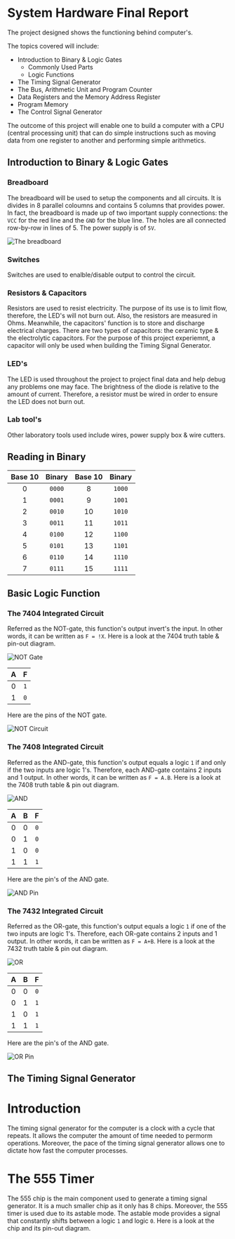# System Hardware Final Report

The project designed shows the functioning behind computer's.

The topics covered will include:

- Introduction to Binary & Logic Gates
  - Commonly Used Parts
  - Logic Functions
- The Timing Signal Generator
- The Bus, Arithmetic Unit and Program Counter
- Data Registers and the Memory Address Register
- Program Memory
- The Control Signal Generator

The outcome of this project will enable one to build a computer with a CPU (central processing unit) that can do simple
instructions such as moving data from one register to another and performing simple arithmetics.
## Introduction to Binary & Logic Gates


### Breadboard
   The breadboard will be used to setup the components and all circuits. It is divides in 8 parallel coloumns and contains 5 columns that
   provides power. In fact, the breadboard is made up of two important supply connections: the `VCC` for the red
   line and the `GND` for the blue line. The holes are all connected row-by-row in lines of 5. The power supply is of `5V`.

![The breadboard](https://education.ti.com/html/webhelp/EG_Innovator/EN/content/eg_innovsys/_images/m_breadboard/breadboard_front_ti_333x221.png)

### Switches
Switches are used to enalble/disable output to control the circuit. 

### Resistors & Capacitors
Resistors are used to resist electricity. The purpose of its use is to limit flow, therefore, the LED's will not burn out. Also, the resistors are measured in Ohms. Meanwhile, the capacitors' function is to store and discharge electrical charges. There are two types of capacitors: the ceramic type & the electrolytic capacitors. For the purpose of this project experiemnt, a capacitor will only be used when building the Timing Signal Generator.

### LED's
The LED is used throughout the project to project final data and help debug any problems one may face. The brightness of the diode is relative to the amount of current. Therefore, a resistor must be wired in order to ensure the LED does not burn out.

### Lab tool's
Other laboratory tools used include wires, power supply box & wire cutters.

## Reading in Binary
Base 10 | Binary | Base 10 | Binary
:-:|:-:|:-:|:-:|
0 | `0000` | 8 | `1000`
1 | `0001` | 9 | `1001`
2 | `0010` | 10 | `1010`
3 | `0011` | 11 | `1011`
4 | `0100` | 12 | `1100`
5 | `0101` | 13 | `1101`
6 | `0110` | 14 | `1110`
7 | `0111` | 15 | `1111`

## Basic Logic Function
### The 7404 Integrated Circuit
Referred as the NOT-gate, this function's output invert's the input. In other words, it can be written as `F = !X`. Here is a look at the 7404 truth table & pin-out diagram.

![NOT Gate](https://i.gyazo.com/9bad38348da4ea4268e69a8eb076f0e8.png)

A |  F
:-:|:-:
0 | `1`
1 | `0`

Here are the pins of the NOT gate.

![NOT Circuit](https://i.gyazo.com/5559035b523ebf61a2731541c9fc3593.png)

### The 7408 Integrated Circuit
Referred as the AND-gate, this function's output equals a logic `1` if and only if the two inputs are logic 1's. Therefore, each AND-gate contains 2 inputs and 1 output. In other words, it can be written as `F = A.B`. Here is a look at the 7408 truth table & pin out diagram.

![AND](https://i.gyazo.com/948c4b0cd4f0834188206a195506333a.png)

A | B | F
:-:|:-:|:-:
0 | 0 | `0`
0 | 1 | `0`
1 | 0 | `0`
1 | 1 | `1`

Here are the pin's of the AND gate.

![AND Pin](https://i.gyazo.com/6ead1c80c6eb1933a4e1fbfe83d9986f.png)

### The 7432 Integrated Circuit
Referred as the OR-gate, this function's output equals a logic `1` if one of the two inputs are logic 1's. Therefore, each OR-gate contains 2 inputs and 1 output. In other words, it can be written as `F = A+B`. Here is a look at the 7432 truth table & pin out diagram.

![OR](https://i.gyazo.com/6650d55c7f7db3811060f96d8ef5c421.png)

A | B | F
:-:|:-:|:-:
0 | 0 | `0`
0 | 1 | `1`
1 | 0 | `1`
1 | 1 | `1`

Here are the pin's of the AND gate.

![OR Pin](https://i.gyazo.com/55d6f9d2fddf086de4eb43409d3075dc.png)

## The Timing Signal Generator

# Introduction
The timing signal generator for the computer is a clock with a cycle that repeats. It allows the computer the amount of time needed to permorm operations. Moreover, the pace of the timing signal generator allows one to dictate how fast the computer processes.

# The 555 Timer
The 555 chip is the main component used to generate a timing signal generator. It is a much smaller chip as it only has 8 chips. Moreover, the 555 timer is used due to its astable mode. The astable mode provides a signal that constantly shifts between a logic `1` and logic `0`. Here is a look at the chip and its pin-out diagram.




